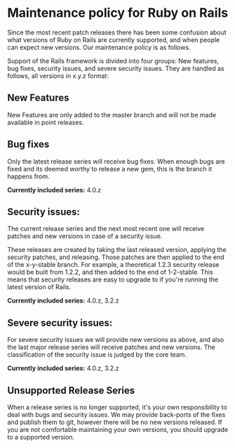 Maintenance policy for Ruby on Rails
====================================

Since the most recent patch releases there has been some confusion about what
versions of Ruby on Rails are currently supported, and when people
can expect new versions. Our maintenance policy is as follows.

Support of the Rails framework is divided into four groups: New features, bug
fixes, security issues, and severe security issues. They are handled as
follows, all versions in x.y.z format:

New Features
------------

New Features are only added to the master branch and will not be made available
in point releases.

Bug fixes
---------

Only the latest release series will receive bug fixes. When enough bugs are
fixed and its deemed worthy to release a new gem, this is the branch it happens
from.

**Currently included series:** 4.0.z

Security issues:
----------------

The current release series and the next most recent one will receive patches
and new versions in case of a security issue.

These releases are created by taking the last released version, applying the
security patches, and releasing. Those patches are then applied to the end of
the x-y-stable branch. For example, a theoretical 1.2.3 security release would
be built from 1.2.2, and then added to the end of 1-2-stable. This means that
security releases are easy to upgrade to if you're running the latest version
of Rails.

**Currently included series:** 4.0.z, 3.2.z

Severe security issues:
-----------------------

For severe security issues we will provide new versions as above, and also the
last major release series will receive patches and new versions. The
classification of the security issue is judged by the core team.

**Currently included series:** 4.0.z, 3.2.z

Unsupported Release Series
--------------------------

When a release series is no longer supported, it's your own responsibility to
deal with bugs and security issues. We may provide back-ports of the fixes and
publish them to git, however there will be no new versions released. If you are
not comfortable maintaining your own versions, you should upgrade to a
supported version.


